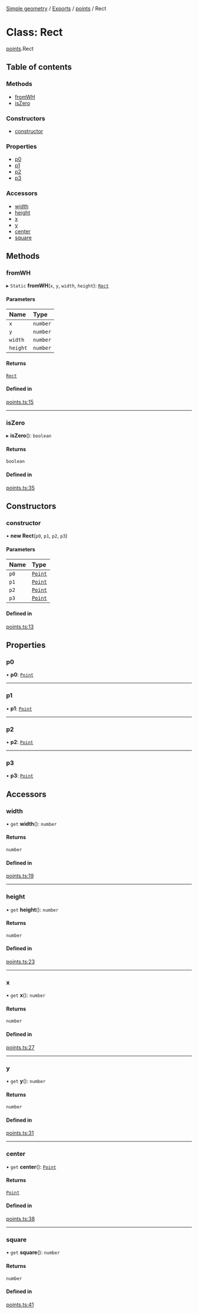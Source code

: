 [Simple geometry](../README.md) / [Exports](../modules.md) / [points](../modules/points.md) / Rect

# Class: Rect

[points](../modules/points.md).Rect

## Table of contents

### Methods

- [fromWH](points.Rect.md#fromwh)
- [isZero](points.Rect.md#iszero)

### Constructors

- [constructor](points.Rect.md#constructor)

### Properties

- [p0](points.Rect.md#p0)
- [p1](points.Rect.md#p1)
- [p2](points.Rect.md#p2)
- [p3](points.Rect.md#p3)

### Accessors

- [width](points.Rect.md#width)
- [height](points.Rect.md#height)
- [x](points.Rect.md#x)
- [y](points.Rect.md#y)
- [center](points.Rect.md#center)
- [square](points.Rect.md#square)

## Methods

### fromWH

▸ `Static` **fromWH**(`x`, `y`, `width`, `height`): [`Rect`](points.Rect.md)

#### Parameters

| Name | Type |
| :------ | :------ |
| `x` | `number` |
| `y` | `number` |
| `width` | `number` |
| `height` | `number` |

#### Returns

[`Rect`](points.Rect.md)

#### Defined in

[points.ts:15](https://github.com/RodionNikolaev/simple-geometry/blob/7b9e862/src/points.ts#L15)

___

### isZero

▸ **isZero**(): `boolean`

#### Returns

`boolean`

#### Defined in

[points.ts:35](https://github.com/RodionNikolaev/simple-geometry/blob/7b9e862/src/points.ts#L35)

## Constructors

### constructor

• **new Rect**(`p0`, `p1`, `p2`, `p3`)

#### Parameters

| Name | Type |
| :------ | :------ |
| `p0` | [`Point`](points.Point.md) |
| `p1` | [`Point`](points.Point.md) |
| `p2` | [`Point`](points.Point.md) |
| `p3` | [`Point`](points.Point.md) |

#### Defined in

[points.ts:13](https://github.com/RodionNikolaev/simple-geometry/blob/7b9e862/src/points.ts#L13)

## Properties

### p0

• **p0**: [`Point`](points.Point.md)

___

### p1

• **p1**: [`Point`](points.Point.md)

___

### p2

• **p2**: [`Point`](points.Point.md)

___

### p3

• **p3**: [`Point`](points.Point.md)

## Accessors

### width

• `get` **width**(): `number`

#### Returns

`number`

#### Defined in

[points.ts:19](https://github.com/RodionNikolaev/simple-geometry/blob/7b9e862/src/points.ts#L19)

___

### height

• `get` **height**(): `number`

#### Returns

`number`

#### Defined in

[points.ts:23](https://github.com/RodionNikolaev/simple-geometry/blob/7b9e862/src/points.ts#L23)

___

### x

• `get` **x**(): `number`

#### Returns

`number`

#### Defined in

[points.ts:27](https://github.com/RodionNikolaev/simple-geometry/blob/7b9e862/src/points.ts#L27)

___

### y

• `get` **y**(): `number`

#### Returns

`number`

#### Defined in

[points.ts:31](https://github.com/RodionNikolaev/simple-geometry/blob/7b9e862/src/points.ts#L31)

___

### center

• `get` **center**(): [`Point`](points.Point.md)

#### Returns

[`Point`](points.Point.md)

#### Defined in

[points.ts:38](https://github.com/RodionNikolaev/simple-geometry/blob/7b9e862/src/points.ts#L38)

___

### square

• `get` **square**(): `number`

#### Returns

`number`

#### Defined in

[points.ts:41](https://github.com/RodionNikolaev/simple-geometry/blob/7b9e862/src/points.ts#L41)
